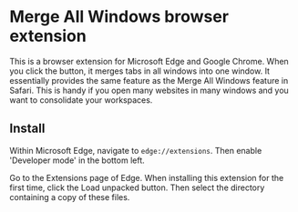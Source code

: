 # Merge All Windows browser extension

This is a browser extension for Microsoft Edge and Google Chrome. 
When you click the button, it merges tabs in all windows into one window.
It essentially provides the same feature as the Merge All Windows feature in Safari.
This is handy if you open many websites in many windows and you want
to consolidate your workspaces.

## Install

Within Microsoft Edge, navigate to `edge://extensions`. 
Then enable 'Developer mode' in the bottom left.

Go to the Extensions page of Edge.
When installing this extension for the first time, click the Load unpacked button. 
Then select the directory containing a copy of these files.
